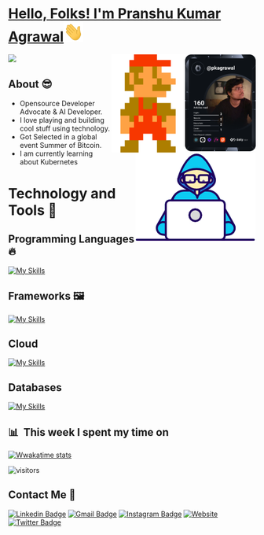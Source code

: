 
 # <a href="https://twitter.com/pkknowsnothing/"> Hello, Folks! I'm Pranshu Kumar Agrawal</a><img src="https://github.com/IMPranshu/IMPranshu/blob/main/assets/wave.gif" width="40rem" height="40rem">

 <a href="https://pkknowsnothing.com/" target="_blank">
    <img
      width="144"
      align="right"
      src="https://github.com/IMPranshu/IMPranshu/blob/main/assets/devcard.svg"
    />
  </a>
   <a href="https://www.impranshu.ml/" target="_blank">
<img align="right" src="https://github.com/IMPranshu/IMPranshu/blob/main/assets/Mario.svg" width=150 height=200/>
</a>







<img src="http://github-readme-streak-stats.herokuapp.com?user=IMPranshu&theme=github-dark-blue&hide_border=true&stroke=00000000">

<a href="https://www.linkedin.com/in/pranshu-kumar-agrawal-74988152/" target="_blank" >
<img align="right" src="https://github.com/IMPranshu/IMPranshu/blob/main/assets/Developer.gif"/>
</a>


## About :sunglasses:

- Opensource Developer Advocate & AI Developer. 
- I love playing and building cool stuff using technology.
- Got Selected in a global event Summer of Bitcoin.
- I am currently learning about Kubernetes


# Technology and Tools 🔧
## Programming Languages 🔥

[![My Skills](https://skills.thijs.gg/icons?i=javascript,nodejs,python,java,cpp,flutter,md&theme=light)](https://skills.thijs.gg)

## Frameworks 🖼️
[![My Skills](https://skills.thijs.gg/icons?i=html,threejs,react,tailwind,vite,dart&theme=light)](https://skills.thijs.gg)

## Cloud
[![My Skills](https://skills.thijs.gg/icons?i=docker,kubernetes,aws&theme=light)](https://skills.thijs.gg)
 
 ## Databases
[![My Skills](https://skills.thijs.gg/icons?i=mongodb,mysql,postgres&theme=light)](https://skills.thijs.gg)



## 📊 &nbsp;**This week I spent my time on**

[![Wwakatime stats](https://github-readme-stats-taupe-two.vercel.app/api/wakatime?username=IMPranshu&hide_title=true&hide_border=true&langs_count=5&bg_color=00000000&text_color=fff)](https://wakatime.com/@IMPranshu)

![visitors](https://visitor-badge.laobi.icu/badge?page_id=IMPranshu.IMPranshu)

##  Contact Me :speech_balloon:

[![Linkedin Badge](https://img.shields.io/badge/-@Pranshu-blue?style=flat-square&logo=Linkedin&logoColor=white&link=https://www.linkedin.com/in/pranshu-kumar-agrawal-74988152/)](https://www.linkedin.com/in/pranshu-kumar-agrawal-74988152/) [![Gmail Badge](https://img.shields.io/badge/-pranshukumar1999@gmail.com-c14438?style=flat-square&logo=Gmail&logoColor=white&link=mailto:pranshukumar1999@gmail.com)](mailto:) [![Instagram Badge](https://img.shields.io/badge/-@Pranshu-e4405f?style=flat-square&labelColor=f94877&logo=instagram&logoColor=white&link=https:https://www.instagram.com/pkknowsnothing/)](https://www.instagram.com/pkknowsnothing/) <a href="https://pkknowsnothing.com/"><img alt="Website" src="https://img.shields.io/badge/pkknowsnothing.com-red?style=flat-square&logo=google-chrome"></a>
  [![Twitter Badge](https://img.shields.io/badge/-@Pranshu-blue?style=flat-square&logo=Twitter&logoColor=white&link=https://twitter.com/pkknowsnothing/)](https://twitter.com/pkknowsnothing/)
 
